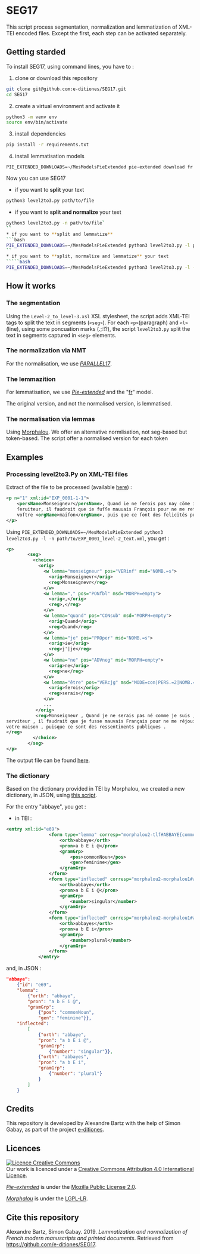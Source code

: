 # SEG17

This script process segmentation, normalization and lemmatization of XML-TEI encoded files. Except the first, each step can be activated separately.

## Getting starded

To install SEG17, using command lines, you have to :
1. clone or download this repository
```bash
git clone git@github.com:e-ditiones/SEG17.git
cd SEG17
```
2. create a virtual environment and activate it
```bash
python3 -m venv env
source env/bin/activate
```
3. install dependencies
```bash
pip install -r requirements.txt
```
4. install lemmatisation models
```
PIE_EXTENDED_DOWNLOADS=~/MesModelsPieExtended pie-extended download fr
```

Now you can use SEG17

* if you want to **split** your text
```bash
python3 level2to3.py path/to/file
```
* if you want to **split and normalize** your text
```bash
python3 level2to3.py -n path/to/file`
``
* if you want to **split and lemmatize**
```bash
PIE_EXTENDED_DOWNLOADS=~/MesModelsPieExtended python3 level2to3.py -l path/to/file
``
* if you want to **split, normalize and lemmatize** your text
`````bash
PIE_EXTENDED_DOWNLOADS=~/MesModelsPieExtended python3 level2to3.py -l -n path/to/file
```

## How it works

### The segmentation

Using the `Level-2_to_level-3.xsl` XSL stylesheet, the script adds XML-TEI tags to split the text in segments (`<seg>`).
For each `<p>`(paragraph) and `<l>`(line), using some poncuation marks (.;:!?), the script `level2to3.py` split the text in segments captured in `<seg>` elements.

### The normalization via NMT

For the normalisation, we use [_PARALLEL17_](https://github.com/e-ditiones/PARALLEL17).


### The lemmazition

For lemmatisation, we use [_Pie-extended_](https://github.com/hipster-philology/nlp-pie-taggers) and the "[fr](https://github.com/hipster-philology/nlp-pie-taggers/tree/f3dd5197cd0a70381e008ab8239d47aff04c9737/pie_extended/models/fr)" model.

The original version, and not the normalised version, is lemmatised.

### The normalisation via lemmas

Using [Morphalou](https://www.ortolang.fr/market/lexicons/morphalou).
We offer an alternative normlisation, not seg-based but token-based. The script offer a normalised version for each token


## Examples

### Processing level2to3.Py on XML-TEI files 

Extract of the file to be processed (available [here](https://github.com/e-ditiones/SEG17/blob/master/Examples/EXP_0001_level-2_text.xml)) :

```xml
<p n="1" xml:id="EXP_0001-1-1">
    <persName>Monseignevr</persName>, Quand ie ne ſerois pas nay cõme ie ſuis, voſtre tres-humble
    ſeruiteur, il faudroit que ie fuſſe mauuais François pour ne me reſioüir pas des contẽtemens de
    voſtre <orgName>maiſon</orgName>, puis que ce ſont des felicités publiques.
</p>
```

Using `PIE_EXTENDED_DOWNLOADS=~/MesModelsPieExtended python3 level2to3.py -l -n path/to/EXP_0001_level-2_text.xml`, you get :

```xml
<p>
        <seg>
          <choice>
            <orig>
              <w lemma="monseigneur" pos="VERinf" msd="NOMB.=s">
                <orig>Monseignevr</orig>
                <reg>Monseignevr</reg>
              </w>
              <w lemma="," pos="PONfbl" msd="MORPH=empty">
                <orig>,</orig>
                <reg>,</reg>
              </w>
              <w lemma="quand" pos="CONsub" msd="MORPH=empty">
                <orig>Quand</orig>
                <reg>Quand</reg>
              </w>
              <w lemma="je" pos="PROper" msd="NOMB.=s">
                <orig>ie</orig>
                <reg>j'|je</reg>
              </w>
              <w lemma="ne" pos="ADVneg" msd="MORPH=empty">
                <orig>ne</orig>
                <reg>ne</reg>
              </w>
              <w lemma="être" pos="VERcjg" msd="MODE=con|PERS.=2|NOMB.=s">
                <orig>ſerois</orig>
                <reg>serais</reg>
              </w>
              ...
           </orig>
           <reg>Monseigneur , Quand je ne serais pas né comme je suis , votre très-humble
serviteur , il faudrait que je fusse mauvais Français pour ne me réjouir pas des ressentiments de
votre maison , puisque ce sont des ressentiments publiques .
</reg>
          </choice>
        </seg>
</p>
```
The output file can be found [here](https://github.com/e-ditiones/SEG17/blob/master/Examples/EXP_0001_level-3_text.xml).

### The dictionary

Based on the dictionary provided in TEI by Morphalou, we created a new dictionary, in JSON, using [this script](https://github.com/e-ditiones/SEG17/blob/master/Dictionary/dico.py).

For the entry "abbaye", you get :

* in TEI :
```xml
<entry xml:id="e69">
				<form type="lemma" corresp="morphalou2-tlf#ABBAYE{commonNoun} dela#abbaye{N+z1} dicollecte#abbaye{nom} lefff#abbaye{nc}">
					<orth>abbaye</orth>
					<pron>a b E i @</pron>
					<gramGrp>
						<pos>commonNoun</pos>
						<gen>feminine</gen>
					</gramGrp>
				</form>
				<form type="inflected" corresp="morphalou2-morphalou1#abbaye dela#abbaye dicollecte#abbaye lefff#abbaye">
					<orth>abbaye</orth>
					<pron>a b E i @</pron>
					<gramGrp>
						<number>singular</number>
					</gramGrp>
				</form>
				<form type="inflected" corresp="morphalou2-morphalou1#abbayes dela#abbayes dicollecte#abbayes lefff#abbayes">
					<orth>abbayes</orth>
					<pron>a b E i</pron>
					<gramGrp>
						<number>plural</number>
					</gramGrp>
				</form>
			</entry>
```

and, in JSON :

```json
"abbaye": 
	{"id": "e69", 
	"lemma": 
		{"orth": "abbaye", 
		"pron": "a b E i @", 
		"gramGrp": 
			{"pos": "commonNoun", 
			"gen": "feminine"}}, 
	"inflected": 
		[
			{"orth": "abbaye", 
			"pron": "a b E i @", 
			"gramGrp": 
				{"number": "singular"}}, 
			{"orth": "abbayes", 
			"pron": "a b E i", 
			"gramGrp": 
				{"number": "plural"}
			}
		]
	}
```



## Credits

This repository is developed by Alexandre Bartz with the help of Simon Gabay, as part of the project [e-ditiones](https://github.com/e-ditiones).


## Licences

<a rel="licence" href="http://creativecommons.org/licenses/by/4.0/"><img alt="Licence Creative Commons" style="border-width:0" src="https://i.creativecommons.org/l/by/4.0/88x31.png" /></a><br />Our work is licenced under a <a rel="license" href="http://creativecommons.org/licenses/by/4.0/">Creative Commons Attribution 4.0 International Licence</a>.

[_Pie-extended_](https://github.com/hipster-philology/nlp-pie-taggers) is under the [Mozilla Public License 2.0](https://www.mozilla.org/en-US/MPL/2.0/).

[_Morphalou_](https://www.ortolang.fr/market/lexicons/morphalou) is under the [LGPL-LR](https://spdx.org/licenses/LGPLLR.html).

## Cite this repository

Alexandre Bartz, Simon Gabay. 2019. _Lemmatization and normalization of French modern manuscripts and printed documents_. Retrieved from https://github.com/e-ditiones/SEG17.




